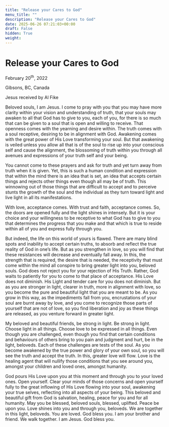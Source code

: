 ```yaml
---
title: "Release your Cares to God"
menu_title: ""
description: "Release your Cares to God"
date: 2025-06-26 07:21:03+00:00
draft: False
hidden: True
weight:
---
```

# Release your Cares to God

February 20<sup>th</sup>, 2022

Gibsons, BC, Canada

Jesus received by Al Fike

Beloved souls, I am Jesus. I come to pray with you that you may have more clarity within your vision and understanding of truth, that your souls may awaken to all that God has to give to you, each of you, for there is so much that can be given to a soul that is open and willing to receive. That openness comes with the yearning and desire within. The truth comes with a soul receptive, desiring to be in alignment with God. Awakening comes with the great power of His Love transforming your soul. But that awakening is veiled unless you allow all that is of the soul to rise up into your conscious self and cause the alignment, the blossoming of truth within you through all avenues and expressions of your truth self and your being.

You cannot come to these prayers and ask for truth and yet turn away from truth when it is given. Yet, this is such a human condition and expression that within the mind there is an idea that is set, an idea that accepts certain things and rejects other things even though all may be of truth. This winnowing out of those things that are difficult to accept and to perceive stunts the growth of the soul and the individual as they turn toward light and live light in all its manifestations.

With love, acceptance comes. With trust and faith, acceptance comes. So, the doors are opened fully and the light shines in intensely. But it is your choice and your willingness to be receptive to what God has to give to you that determines the progress that you make and that which is true to reside within all of you and express fully through you.

But indeed, the life on this world of yours is flawed. There are many blind spots and inability to accept certain truths, to absorb and reflect the true reality of God in one’s life. But as you strengthen in love, so you will find that these resistances will decrease and eventually fall away. In this, the strength that is required, the desire that is needed, the receptivity that must come within the mind all conspire to bring greater light into you, beloved souls. God does not reject you for your rejection of His Truth. Rather, God waits to patiently for you to come to that place of acceptance. His Love does not diminish. His Light and tender care for you does not diminish. But as you are stronger in light, clearer in truth, more in alignment with love, so you become the pure and beautiful light that you are meant to be. As you grow in this way, as the impediments fall from you, encrustations of your soul are burnt away by love, and you come to recognize those parts of yourself that are not of love, so you find liberation and joy as these things are released, as you venture forward in greater light.

My beloved and beautiful friends, be strong in light. Be strong in light. Choose light in all things. Choose love to be expressed in all things. Even though you are challenged, even though you find that certain conditions and behaviours of others bring to you pain and judgment and hurt, be in the light, beloveds. Each of these challenges are tests of the soul. As you become awakened by the true power and glory of your own soul, so you will see the truth and accept the truth. In this, greater love will flow. Love is the healing agent that will nullify those conditions that you see around you, amongst your children and loved ones, amongst humanity.

God pours His Love upon you at this moment and through you to your loved ones. Open yourself. Clear your minds of those concerns and open yourself fully to the great inflowing of His Love flowing into your soul, awakening your true selves, reflecting into all aspects of your being. This beloved and beautiful gift from God is salvation, healing, peace for you and for all humanity. May you be blessed, beloved souls, blessed, uplifted. Peace be upon you. Love shines into you and through you, beloveds. We are together in this light, beloveds. You are loved. God bless you. I am your brother and friend. We walk together. I am Jesus. God bless you.

